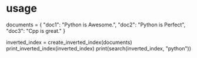# usage

 documents = {
     "doc1": "Python is Awesome.",
     "doc2": "Python is Perfect",
     "doc3": "Cpp is great."
 }

inverted_index = create_inverted_index(documents)
print_inverted_index(inverted_index)
print(search(inverted_index, "python"))
